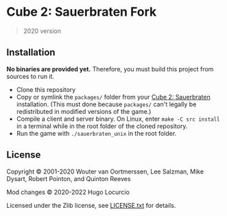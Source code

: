 # Cube 2: Sauerbraten Fork
> 2020 version

## Installation

**No binaries are provided yet.** Therefore, you must build this project from
sources to run it.

- Clone this repository
- Copy or symlink the `packages/` folder from your
  [Cube 2: Sauerbraten](http://sauerbraten.org) installation.
  (This must done because `packages/` can't legally be redistributed
  in modified versions of the game.)
- Compile a client and server binary. On Linux, enter `make -C src install` in a terminal while in
  the root folder of the cloned repository.
- Run the game with `./sauerbraten_unix` in the root folder.

## License

Copyright © 2001-2020 Wouter van Oortmerssen, Lee Salzman, Mike Dysart, Robert Pointon, and Quinton Reeves

Mod changes © 2020-2022 Hugo Locurcio

Licensed under the Zlib license, see [LICENSE.txt](src/readme_source.txt) for details.
